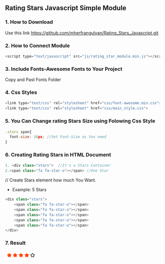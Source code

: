 ## Rating Stars Javascript Simple Module

### 1. How to Download

Use this link https://github.com/mherfrangulyan/Rating_Stars_Javascript.git

### 2. How to Connect Module

```javascript
<script type="text/javascript" src="js/rating_star_module.min.js"></script>
```
### 3. Include Fonts-Awesome Fonts to Your Project
Copy and  Past Fonts Folder

### 4. Css Styles
```javascript
<link type="text/css" rel="stylesheet" href="css/font-awesome.min.css">
<link type="text/css" rel="stylesheet" href="css/main_style.css">
```

### 5. You Can Change rating Stars Size using Folowing Css Style
```javascript
.stars span{
  font-size: 16px; //Set Font-Size as You need
}
```

### 6. Creating Rating Stars in HTML Document
```javascript
1. <div class="stars">  //It's a Stars Container 
2.<span class="fa fa-star-o"></span> //One Star
```
// Create Stars element how much You Want.

* Example: 5 Stars

```javascript
<div class="stars">
    <span class="fa fa-star-o"></span>
    <span class="fa fa-star-o"></span>
    <span class="fa fa-star-o"></span>
    <span class="fa fa-star-o"></span>
    <span class="fa fa-star-o"></span>
</div>
```
### 7. Result
![Result Example](https://github.com/mherfrangulyan/Rating_Stars_Javascript/blob/master/result/stars.png "Result Example")
